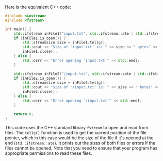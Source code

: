 Here is the equivalent C++ code:

```cpp
#include <iostream>
#include <fstream>

int main() {
    std::ifstream inFile1("input.txt", std::ifstream::ate | std::ifstream::binary);
    if (inFile1.is_open()) {
        std::streamsize size = inFile1.tellg();
        std::cout << "Size of 'input.txt' is: " << size << " bytes" << std::endl;
        inFile1.close();
    } else {
        std::cerr << "Error opening 'input.txt'" << std::endl;
    }

    std::ifstream inFile2("/input.txt", std::ifstream::ate | std::ifstream::binary);
    if (inFile2.is_open()) {
        std::streamsize size = inFile2.tellg();
        std::cout << "Size of '/input.txt' is: " << size << " bytes" << std::endl;
        inFile2.close();
    } else {
        std::cerr << "Error opening '/input.txt'" << std::endl;
    }

    return 0;
}
```
This code uses the C++ standard library `fstream` to open and read from files. The `tellg()` function is used to get the current position of the file pointer, which in this case would be the size of the file if it's opened at the end (`std::ifstream::ate`). It prints out the sizes of both files or errors if the files cannot be opened. Note that you need to ensure that your program has appropriate permissions to read these files.
